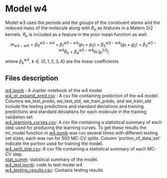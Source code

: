 # Model w4
 Model w3 uses the periods and the groups of the constiuent atoms and the reduced mass of the molecule along with $R_e$ as features in a Matern 3/2 kernels. $R_e$ is included as a feature in the prior mean function as well.
$$m_{w3-w4} = \beta_0^{w3-w4}+\beta_1^{w3-w4}(p_1+p_2) + \beta_2^{w3-w4}(g_1+g_2) + \beta_3^{w3-w4} R_e +\beta_4^{w3-w4} \ln{(\mu^{1/2})}$$
where $\beta_k^{w4}$, $k \in \{0,1,2,3,4\}$ are the linear coefficients

## Files description 
[w4.ipynb](https://github.com/Mahmoud-Ibrahim-Mamrstein/Spectroscopic-constants-from-atomic-properties/blob/675a7ef80706594b614d08ff2983706efb1f9aab/w4/w4.ipynb) : A Jupiter notebook of the w4 model\
[w4_gr_expand_pred.csv](https://github.com/Mahmoud-Ibrahim-Mamrstein/Spectroscopic-constants-from-atomic-properties/blob/675a7ef80706594b614d08ff2983706efb1f9aab/w4/w4_gr_expand_pred.csv) : A csv file containing prediction of the w4 model. Columns we_test_preds, we_test_std, we_train_preds, and we_train_std include the testing predictions and standard deviations and training predictions and standard deviations for each molecule in the training validation set.\
[w4_learninig_curves.csv](https://github.com/Mahmoud-Ibrahim-Mamrstein/Spectroscopic-constants-from-atomic-properties/blob/19d4c9834a2bb9521bcfde277eb46e59ded7ae3a/w4/w4_learning_curves.csv): A csv file containing a statistical summary of each step used for producing the learning curves. To get these results the ml_model function in [w4.ipynb](https://github.com/Mahmoud-Ibrahim-Mamrstein/Spectroscopic-constants-from-atomic-properties/blob/675a7ef80706594b614d08ff2983706efb1f9aab/w4/w4.ipynb) was run several times with different testing set sizes, each was run for 500 MC-CV splits. Column 'portion_of_data_set' indicate the portion used for training the model. \
[w4_split_stat.csv](https://github.com/Mahmoud-Ibrahim-Mamrstein/Spectroscopic-constants-from-atomic-properties/blob/9ba61b3b2dad50f9deddf955f9303b0adc310fae/w4/w4_split_stat.csv): A csv file containing a statistical summary of each MC-CV step.\
[stat_summ](https://github.com/Mahmoud-Ibrahim-Mamrstein/Spectroscopic-constants-from-atomic-properties/blob/b4a0b821ac4d3341ebb8f74178527c816e036641/w4/stat_summ.csv): statistical summary of the model. \
[w4_test.ipynb](https://github.com/Mahmoud-Ibrahim-Mamrstein/Spectroscopic-constants-from-atomic-properties/blob/60c2ff448d4a4fe9cec11760452be0c2cb8d1cfd/w4/w4_test.ipynb): code to test model w4 \
[w4_testing_results.csv](https://github.com/Mahmoud-Ibrahim-Mamrstein/Spectroscopic-constants-from-atomic-properties/blob/60c2ff448d4a4fe9cec11760452be0c2cb8d1cfd/w4/w4_testing_results.csv): Contains testing results


